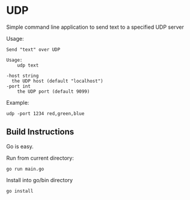 # UDP

Simple command line application to send text to a specified UDP server

Usage:

    Send "text" over UDP

    Usage:
        udp text

    -host string
      the UDP host (default "localhost")
    -port int
        the UDP port (default 9099)

Example:

    udp -port 1234 red,green,blue


## Build Instructions

Go is easy.

Run from current directory:

    go run main.go

Install into go/bin directory

    go install
